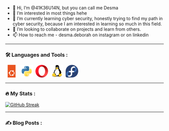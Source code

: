 - 👋 Hi, I’m @41K36U14N, but you can call me Desma
- 👀 I’m interested in most things hehe
- 🌱 I’m currently learning cyber security, honestly trying to find my path in cyber security, because I am interested in learning so much in this field. 
- 💞️ I’m looking to collaborate on projects and learn from others. 
- 📫 How to reach me - desma.deborah on instagram or on linkedin

---

### :hammer_and_wrench: Languages and Tools :
<div>
  <img src="https://github.com/devicons/devicon/blob/master/icons/ubuntu/ubuntu-original.svg" title="Ubuntu" alt="Ubuntu" width="40" height="40"/>&nbsp; 
  <img src="https://github.com/devicons/devicon/blob/master/icons/python/python-original.svg" title="Python" alt="Python" width="40" height="40"/>&nbsp;
  <img src="https://github.com/devicons/devicon/blob/master/icons/opera/opera-original.svg" title="Opera" alt="Opera" width="40" height="40"/>&nbsp;
  <img src="https://github.com/devicons/devicon/blob/master/icons/linux/linux-original.svg" title="Linux" alt="Linux" width="40" height="40"/>&nbsp;
  <img src="https://github.com/devicons/devicon/blob/master/icons/fedora/fedora-original.svg" title="Redux" alt="Redux " width="40" height="40"/>&nbsp;
</div>

---

### :fire: My Stats :
[![GitHub Streak](http://github-readme-streak-stats.herokuapp.com?user=41K36U14N&theme=dark&background=000000)](https://git.io/streak-stats)

---

### :writing_hand: Blog Posts :
<!-- BLOG-POST-LIST:START -->
<!-- BLOG-POST-LIST:END -->
<!---
41K36U14N/41K36U14N is a ✨ special ✨ repository because its `README.md` (this file) appears on your GitHub profile.
You can click the Preview link to take a look at your changes.
--->
